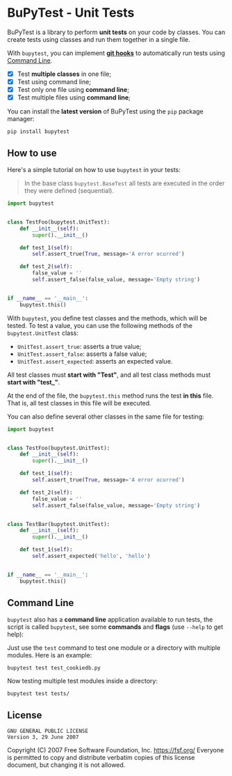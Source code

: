 # BuPyTest - Unit Tests

BuPyTest is a library to perform **unit tests** on your code by classes. You can create tests using classes and run them together in a single file.

With `bupytest`, you can implement [**git hooks**](https://git-scm.com/book/en/v2/Customizing-Git-Git-Hooks) to automatically run tests using [Command Line](#command-line).

- [x] Test **multiple classes** in one file;
- [x] Test using command line;
- [x] Test only one file using **command line**;
- [X] Test multiple files using **command line**;

You can install the **latest version** of BuPyTest using the `pip` package manager:

```commandline
pip install bupytest
```

## How to use

Here's a simple tutorial on how to use `bupytest` in your tests:

> In the base class `bupytest.BaseTest` all tests are executed in the order they were defined (sequential).

```python
import bupytest


class TestFoo(bupytest.UnitTest):
    def __init__(self):
        super().__init__()

    def test_1(self):
        self.assert_true(True, message='A error ocurred')

    def test_2(self):
        false_value = ''
        self.assert_false(false_value, message='Empty string')


if __name__ == '__main__':
    bupytest.this()
```

With `bupytest`, you define test classes and the methods, which will be tested. To test a value, you can use the following methods of the `bupytest.UnitTest` class:

- `UnitTest.assert_true`: asserts a true value;
- `UnitTest.assert_false`: asserts a false value;
- `UnitTest.assert_expected`: asserts an expected value.

All test classes must **start with "Test"**, and all test class methods must **start with "test_"**.

At the end of the file, the `bupytest.this` method runs the test **in this** file. That is, all test classes in this file will be executed.

You can also define several other classes in the same file for testing:

```python
import bupytest


class TestFoo(bupytest.UnitTest):
    def __init__(self):
        super().__init__()

    def test_1(self):
        self.assert_true(True, message='A error ocurred')

    def test_2(self):
        false_value = ''
        self.assert_false(false_value, message='Empty string')


class TestBar(bupytest.UnitTest):
    def __init__(self):
        super().__init__()

    def test_1(self):
        self.assert_expected('hello', 'hello')


if __name__ == '__main__':
    bupytest.this()
```

## Command Line

`bupytest` also has a **command line** application available to run tests, the script is called `bupytest`, see some **commands** and **flags** (use `--help` to get help):

Just use the `test` command to test one module or a directory with multiple modules. Here is an example:

```commandline
bupytest test test_cookiedb.py
```

Now testing multiple test modules inside a directory:

```commandline
bupytest test tests/
```

## License

```text
GNU GENERAL PUBLIC LICENSE
Version 3, 29 June 2007
```

Copyright (C) 2007 Free Software Foundation, Inc. <https://fsf.org/>
Everyone is permitted to copy and distribute verbatim copies
of this license document, but changing it is not allowed.